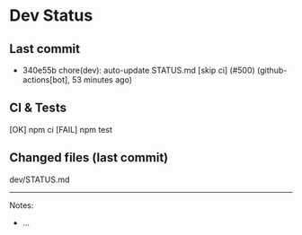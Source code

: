 # Dev Status

## Last commit
- 340e55b chore(dev): auto-update STATUS.md [skip ci] (#500) (github-actions[bot], 53 minutes ago)
## CI & Tests
[OK] npm ci
[FAIL] npm test

## Changed files (last commit)
dev/STATUS.md

---
Notes:
- ...
